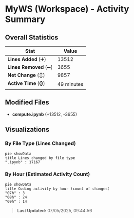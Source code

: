 # MyWS (Workspace) - Activity Summary 

## Overall Statistics

| Stat                   | Value                                                             |
| ---------------------- | ----------------------------------------------------------------- |
| **Lines Added** (➕)   | 13512                                          |
| **Lines Removed** (➖) | 3655                                        |
| **Net Change** (↕)    | 9857                |
| **Active Time** (⌚)   | 49 minutes |


## Modified Files
- **compute.ipynb** (+13512, -3655)

## Visualizations

### By File Type (Lines Changed)

```mermaid
pie showData
title Lines changed by file type
".ipynb" : 17167
```

### By Hour (Estimated Activity Count)

```mermaid
pie showData
title Coding activity by hour (count of changes)
"07h" : 3
"08h" : 24
"09h" : 14
```


> **Last Updated:** 07/05/2025, 09:44:56